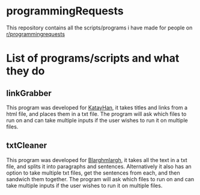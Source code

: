 # programmingRequests
This repository contains all the scripts/programs i have made for people on [r/programmingrequests](https://www.reddit.com/r/programmingrequests/ "r/programmingrequests on reddit")

# List of programs/scripts and what they do

## linkGrabber
This program was developed for [KatayHan](https://www.reddit.com/r/programmingrequests/comments/dtfazv/extracting_and_listing_links_from_a_text_file/ "Reddit post with request"), it takes titles and links from a html file, and places them in a txt file. 
The program will ask which files to run on and can take multiple inputs if the user wishes to run it on multiple files.

## txtCleaner
This program was developed for [Blarghmlargh](https://www.reddit.com/r/programmingrequests/comments/dta17j/python_script_open_txt_file_use_re_to_parse_by/ "Reddit post with request"), it takes all the text in a txt file, and splits it into paragraphs and sentences.
Alternatively it also has an option to take multiple txt files, get the sentences from each, and then sandwich them together.
The program will ask which files to run on and can take multiple inputs if the user wishes to run it on multiple files.